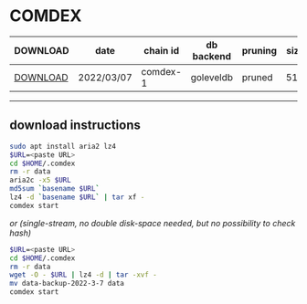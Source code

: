 # COMDEX
 
| DOWNLOAD  | date | chain id | db backend | pruning | size | file name | hash |
| --------- | ---- | -------- | ---------- | ------- | ---- | --------- | ---- |
| [DOWNLOAD](https://quicksync.ccvalidators.com/SNAPSHOTS/comdex-1_pruned.tar.lz4) | 2022/03/07 | comdex-1 | goleveldb | pruned | 51G | comdex-1_20220307_pruned.tar.lz4 | 8c182b953ccf555d311b563fe5b2ed35 |
 
---
## download instructions
 
```sh
sudo apt install aria2 lz4
$URL=<paste URL>
cd $HOME/.comdex
rm -r data
aria2c -x5 $URL
md5sum `basename $URL`
lz4 -d `basename $URL` | tar xf -
comdex start
```
*or (single-stream, no double disk-space needed, but no possibility to check hash)*
```sh
$URL=<paste URL>
cd $HOME/.comdex
rm -r data
wget -O - $URL | lz4 -d | tar -xvf -
mv data-backup-2022-3-7 data
comdex start
```
